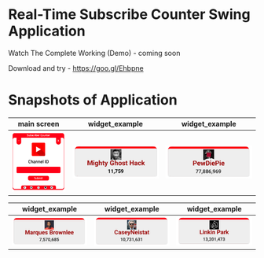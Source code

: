 # Real-Time Subscribe Counter Swing Application

Watch The Complete Working (Demo) - coming soon

Download and try - https://goo.gl/Ehbpne

# Snapshots of Application

| main screen | widget_example | widget_example
|:-:|:-:|:-:|
| ![](snapshot/Subscriber%20Count.png) | ![](snapshot/widget.png) | ![](snapshot/widget_pew.png)

| widget_example | widget_example | widget_example
|:-:|:-:|:-:|
| ![](snapshot/widget_mar.png) | ![](snapshot/widget_case.png) | ![](snapshot/widget_lin.png)
